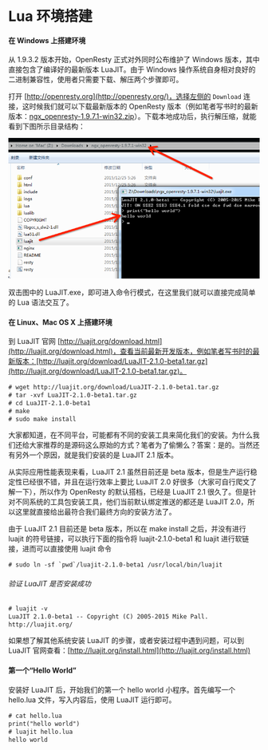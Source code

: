 # Lua 环境搭建

#### 在 Windows 上搭建环境

从 1.9.3.2 版本开始，OpenResty 正式对外同时公布维护了 Windows 版本，其中直接包含了编译好的最新版本 LuaJIT。由于 Windows 操作系统自身相对良好的二进制兼容性，使用者只需要下载、解压两个步骤即可。

打开 [http://openresty.org](http://openresty.org/)，选择左侧的 `Download` 连接，这时候我们就可以下载最新版本的 OpenResty 版本（例如笔者写书时的最新版本：[ngx_openresty-1.9.7.1-win32.zip](https://openresty.org/download/ngx_openresty-1.9.7.1-win32.zip)）。下载本地成功后，执行解压缩，就能看到下图所示目录结构：

![](../images/win_luajit.png)

双击图中的 LuaJIT.exe，即可进入命令行模式，在这里我们就可以直接完成简单的 Lua 语法交互了。

#### 在 Linux、Mac OS X 上搭建环境

到 LuaJIT 官网 [http://luajit.org/download.html](http://luajit.org/download.html)，查看当前最新开发版本，例如笔者写书时的最新版本：[http://luajit.org/download/LuaJIT-2.1.0-beta1.tar.gz](http://luajit.org/download/LuaJIT-2.1.0-beta1.tar.gz)。

```
# wget http://luajit.org/download/LuaJIT-2.1.0-beta1.tar.gz
# tar -xvf LuaJIT-2.1.0-beta1.tar.gz
# cd LuaJIT-2.1.0-beta1
# make
# sudo make install
```

大家都知道，在不同平台，可能都有不同的安装工具来简化我们的安装。为什么我们还给大家推荐的是源码这么原始的方式？笔者为了偷懒么？答案：是的。当然还有另外一个原因，就是我们安装的是 LuaJIT 2.1 版本。

从实际应用性能表现来看，LuaJIT 2.1 虽然目前还是 beta 版本，但是生产运行稳定性已经很不错，并且在运行效率上要比 LuaJIT 2.0 好很多（大家可自行爬文了解一下），所以作为 OpenResty 的默认搭档，已经是 LuaJIT 2.1 很久了。但是针对不同系统的工具包安装工具，他们当前默认绑定推送的都还是 LuaJIT 2.0，所以这里就直接给出最符合我们最终方向的安装方法了。

由于 LuaJIT 2.1 目前还是 beta 版本，所以在 make install 之后，并没有进行 luajit 的符号链接，可以执行下面的指令将 luajit-2.1.0-beta1 和 luajit 进行软链接，进而可以直接使用 luajit 命令

```
# sudo ln -sf `pwd`/luajit-2.1.0-beta1 /usr/local/bin/luajit
```

###### 验证 LuaJIT 是否安装成功

```
# luajit -v
LuaJIT 2.1.0-beta1 -- Copyright (C) 2005-2015 Mike Pall.
http://luajit.org/
```

如果想了解其他系统安装 LuaJIT 的步骤，或者安装过程中遇到问题，可以到 LuaJIT 官网查看：[http://luajit.org/install.html](http://luajit.org/install.html)

#### 第一个“Hello World”

安装好 LuaJIT 后，开始我们的第一个 hello world 小程序。首先编写一个 hello.lua 文件，写入内容后，使用 LuaJIT 运行即可。

```
# cat hello.lua
print("hello world")
# luajit hello.lua
hello world
```
